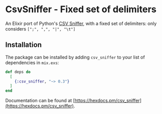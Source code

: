 # CsvSniffer - Fixed set of delimiters

An Elixir port of Python's
[CSV Sniffer](https://github.com/python/cpython/blob/9bfb4a7061a3bc4fc5632bccfdf9ed61f62679f7/Lib/csv.py#L165-L448), with a fixed set of delimiters: only considers `[";", ",", "|", "\t"]`

## Installation

The package can be installed by adding `csv_sniffer` to your list of dependencies in `mix.exs`:

```elixir
def deps do
  [
    {:csv_sniffer, "~> 0.3"}
  ]
end
```

Documentation can be found at [https://hexdocs.pm/csv_sniffer](https://hexdocs.pm/csv_sniffer).
